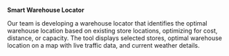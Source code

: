 <b>Smart Warehouse Locator</b>

Our team is developing a warehouse locator that identifies the optimal warehouse location based on existing store locations, optimizing 
for cost, distance, or capacity. The tool displays selected stores, optimal warehouse location on a map with live traffic data, 
and current weather details.
